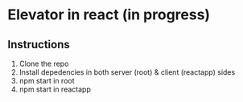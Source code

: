# Elevator in react (in progress)

## Instructions

1. Clone the repo
2. Install depedencies in both server (root) & client (reactapp) sides
3. npm start in root
4. npm start in reactapp
